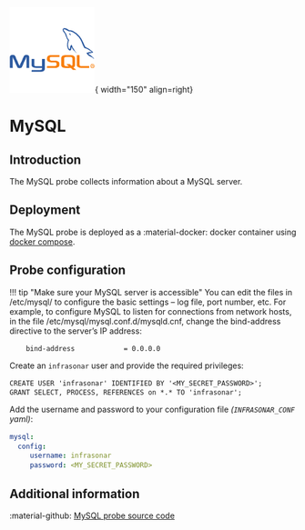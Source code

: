 ![MySQL](../../images/probe_mysql.png){ width="150" align=right}

# MySQL

## Introduction

The MySQL probe collects information about a MySQL server.

## Deployment

The MySQL probe is deployed as a :material-docker: docker container using [docker compose](appliance/docker_compose.md).

## Probe configuration

!!! tip "Make sure your MySQL server is accessible"
    You can edit the files in /etc/mysql/ to configure the basic settings – log file, port number, etc. For example, to configure MySQL to listen for connections from network hosts, in the file /etc/mysql/mysql.conf.d/mysqld.cnf, change the bind-address directive to the server’s IP address:

        bind-address            = 0.0.0.0

Create an `infrasonar` user and provide the required privileges:

    CREATE USER 'infrasonar' IDENTIFIED BY '<MY_SECRET_PASSWORD>';
    GRANT SELECT, PROCESS, REFERENCES on *.* TO 'infrasonar';

Add the username and password to your configuration file _(`INFRASONAR_CONF` yaml)_:

```yaml
mysql:
  config:
     username: infrasonar
     password: <MY_SECRET_PASSWORD>
```

## Additional information

:material-github: [MySQL probe source code](https://github.com/infrasonar/mysql-probe)
